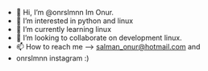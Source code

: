 - 👋 Hi, I’m @onrslmnn Im Onur.
- 👀 I’m interested in python and linux
- 🌱 I’m currently learning linux
- 💞️ I’m looking to collaborate on development linux.
- 📫 How to reach me --> salman_onur@hotmail.com and
- onrslmnn instagram :)

<!---
ofcourseiam/ofcourseiam is a ✨ special ✨ repository because its `README.md` (this file) appears on your GitHub profile.
You can click the Preview link to take a look at your changes.
--->
